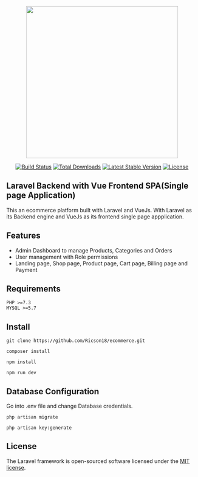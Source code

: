 <p align="center"><a href="https://laravel.com" target="_blank"><img src="https://raw.githubusercontent.com/laravel/art/master/logo-lockup/5%20SVG/2%20CMYK/1%20Full%20Color/laravel-logolockup-cmyk-red.svg" width="400"></a></p>

<p align="center">
<a href="https://travis-ci.org/laravel/framework"><img src="https://travis-ci.org/laravel/framework.svg" alt="Build Status"></a>
<a href="https://packagist.org/packages/laravel/framework"><img src="https://img.shields.io/packagist/dt/laravel/framework" alt="Total Downloads"></a>
<a href="https://packagist.org/packages/laravel/framework"><img src="https://img.shields.io/packagist/v/laravel/framework" alt="Latest Stable Version"></a>
<a href="https://packagist.org/packages/laravel/framework"><img src="https://img.shields.io/packagist/l/laravel/framework" alt="License"></a>
</p>

## Laravel Backend with Vue Frontend SPA(Single page Application)

This an ecommerce platform built with Laravel and VueJs. With Laravel as its Backend engine and VueJs as its frontend single page appplication.

## Features
- Admin Dashboard to manage Products, Categories and Orders
- User management with Role permissions
- Landing page, Shop page, Product page, Cart page, Billing page and Payment


<!-- - [Simple, fast routing engine](https://laravel.com/docs/routing).
- [Powerful dependency injection container](https://laravel.com/docs/container).
- Multiple back-ends for [session](https://laravel.com/docs/session) and [cache](https://laravel.com/docs/cache) storage.
- Expressive, intuitive [database ORM](https://laravel.com/docs/eloquent).
- Database agnostic [schema migrations](https://laravel.com/docs/migrations).
- [Robust background job processing](https://laravel.com/docs/queues).
- [Real-time event broadcasting](https://laravel.com/docs/broadcasting). -->


## Requirements
<pre>
<code>PHP >=7.3
MYSQL >=5.7</code>
</pre>

## Install
<pre><code>git clone https://github.com/Ricson18/ecommerce.git</code></pre>
<pre><code>composer install</code></pre>
<pre><code>npm install</code></pre>
<pre><code>npm run dev</code></pre>


## Database Configuration
Go into .env file and change Database credentials.
<pre><code>php artisan migrate</code></pre>
<pre><code>php artisan key:generate</code></pre>

## License

The Laravel framework is open-sourced software licensed under the [MIT license](https://opensource.org/licenses/MIT).